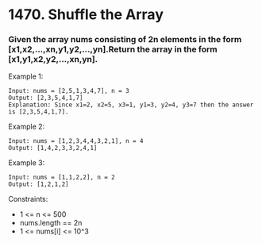 # 1470. Shuffle the Array

### Given the array nums consisting of 2n elements in the form [x1,x2,...,xn,y1,y2,...,yn].Return the array in the form [x1,y1,x2,y2,...,xn,yn].

 

Example 1:
````
Input: nums = [2,5,1,3,4,7], n = 3
Output: [2,3,5,4,1,7] 
Explanation: Since x1=2, x2=5, x3=1, y1=3, y2=4, y3=7 then the answer is [2,3,5,4,1,7].
````
Example 2:
````
Input: nums = [1,2,3,4,4,3,2,1], n = 4
Output: [1,4,2,3,3,2,4,1]
````
Example 3:
````
Input: nums = [1,1,2,2], n = 2
Output: [1,2,1,2]
```` 

Constraints:

- 1 <= n <= 500
- nums.length == 2n
- 1 <= nums[i] <= 10^3